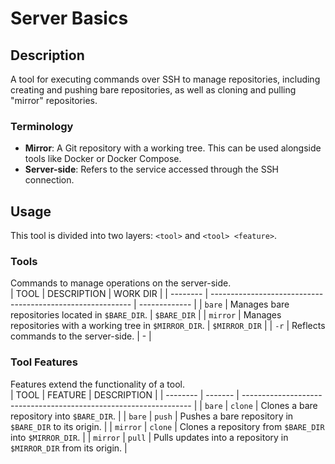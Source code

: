 # Server Basics

## Description
A tool for executing commands over SSH to manage repositories, including creating and pushing bare repositories, as well as cloning and pulling "mirror" repositories.

### Terminology
- **Mirror**: A Git repository with a working tree. This can be used alongside tools like Docker or Docker Compose.
- **Server-side**: Refers to the service accessed through the SSH connection.

## Usage
This tool is divided into two layers: `<tool>` and `<tool> <feature>`.

### Tools
Commands to manage operations on the server-side.  
| TOOL     | DESCRIPTION                                                | WORK DIR      |
| -------- | ---------------------------------------------------------- | ------------- |
| `bare`   | Manages bare repositories located in `$BARE_DIR`.          | `$BARE_DIR`   |
| `mirror` | Manages repositories with a working tree in `$MIRROR_DIR`. | `$MIRROR_DIR` |
| `-r`     | Reflects commands to the server-side.                      | -             |

### Tool Features
Features extend the functionality of a tool.  
| TOOL     | FEATURE | DESCRIPTION                                                       |
| -------- | ------- | ----------------------------------------------------------------- |
| `bare`   | `clone` | Clones a bare repository into `$BARE_DIR`.                        |
| `bare`   | `push`  | Pushes a bare repository in `$BARE_DIR` to its origin.            |
| `mirror` | `clone` | Clones a repository from `$BARE_DIR` into `$MIRROR_DIR`.          |
| `mirror` | `pull`  | Pulls updates into a repository in `$MIRROR_DIR` from its origin. |